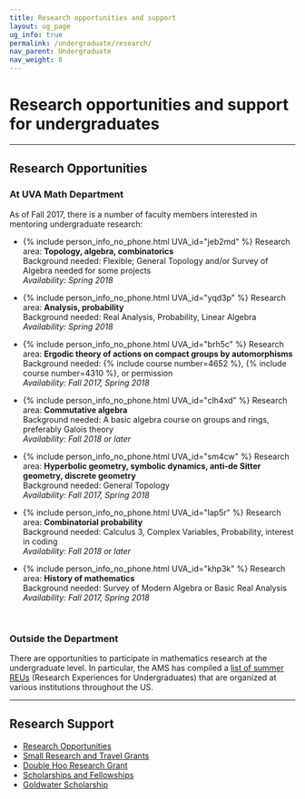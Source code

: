 ```yaml
---
title: Research opportunities and support
layout: ug_page
ug_info: true
permalink: /undergraduate/research/
nav_parent: Undergraduate
nav_weight: 8
---
```


<h1 class="mb-3">Research opportunities and support for undergraduates</h1>

---

<h2 class="bodoni-h2 mb-3">Research Opportunities</h2>

### At UVA Math Department

As of Fall 2017, there is a number of faculty members interested in mentoring undergraduate research:

- {% include person_info_no_phone.html UVA_id="jeb2md" %}
    Research area: **Topology, algebra, combinatorics**
    <br>
    Background needed: Flexible; General Topology and/or Survey of Algebra needed for some projects
    <br>
    *Availability: Spring 2018*

- {% include person_info_no_phone.html UVA_id="yqd3p" %}
    Research area: **Analysis, probability**
    <br>
    Background needed: Real Analysis, Probability, Linear Algebra
    <br>
    *Availability: Spring 2018*

- {% include person_info_no_phone.html UVA_id="brh5c" %}
    Research area: **Ergodic theory of actions on compact groups by automorphisms**
    <br>
    Background needed: {% include course number=4652 %}, {% include course number=4310 %}, or permission
    <br>
    *Availability: Fall 2017, Spring 2018*

- {% include person_info_no_phone.html UVA_id="clh4xd" %}
    Research area: **Commutative algebra**
    <br>
    Background needed: A basic algebra course on groups and rings, preferably Galois theory
    <br>
    *Availability: Fall 2018 or later*

- {% include person_info_no_phone.html UVA_id="sm4cw" %}
    Research area: **Hyperbolic geometry, symbolic dynamics, anti-de Sitter geometry, discrete geometry**
    <br>
    Background needed: General Topology
    <br>
    *Availability: Fall 2017, Spring 2018*

- {% include person_info_no_phone.html UVA_id="lap5r" %}
    Research area: **Combinatorial probability**
    <br>
    Background needed: Calculus 3, Complex Variables, Probability, interest in coding
    <br>
    *Availability: Fall 2018 or later*

- {% include person_info_no_phone.html UVA_id="khp3k" %}
    Research area: **History of mathematics**
    <br>
    Background needed: Survey of Modern Algebra or Basic Real Analysis
    <br>
    *Availability: Fall 2017, Spring 2018*

<br>

### Outside the Department

There are opportunities to participate in mathematics research&nbsp;at the undergraduate level. In particular, the AMS has compiled a <a href="http://www.ams.org/employment/reu.html">list of summer REUs</a> (Research Experiences for Undergraduates) that are organized at various institutions throughout the US.

---

<h2 class="bodoni-h2 mb-3">Research Support</h2>

- <a href="http://www.virginia.edu/cue/research_opportunities.php">Research Opportunities</a>
- <a href="http://www.virginia.edu/cue/research_opportunities.php">Small Research and Travel Grants</a>
- <a href="http://www.virginia.edu/cue/research_opportunities.php">Double Hoo Research Grant</a>
- <a href="http://www.virginia.edu/cue/scholarships.php">Scholarships and Fellowships</a>
- <a href="http://www.virginia.edu/cue/scholarships.php?go=17">Goldwater Scholarship</a>
